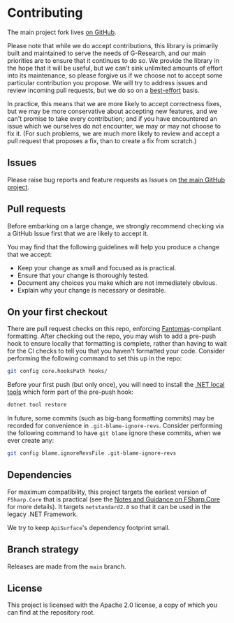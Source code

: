 # Contributing

The main project fork lives [on GitHub](https://github.com/G-Research/ApiSurface).

Please note that while we do accept contributions, this library is primarily built and maintained to serve the needs of G-Research, and our main priorities are to ensure that it continues to do so.
We provide the library in the hope that it will be useful, but we can't sink unlimited amounts of effort into its maintenance, so please forgive us if we choose not to accept some particular contribution you propose.
We will try to address issues and review incoming pull requests, but we do so on a [best-effort](https://en.wikipedia.org/wiki/Best-effort_delivery) basis.

In practice, this means that we are more likely to accept correctness fixes, but we may be more conservative about accepting new features, and we can't promise to take every contribution; and if you have encountered an issue which we ourselves do not encounter, we may or may not choose to fix it.
(For such problems, we are much more likely to review and accept a pull request that proposes a fix, than to create a fix from scratch.)

## Issues

Please raise bug reports and feature requests as Issues on [the main GitHub project](https://github.com/G-Research/ApiSurface/issues).

## Pull requests

Before embarking on a large change, we strongly recommend checking via a GitHub Issue first that we are likely to accept it.

You may find that the following guidelines will help you produce a change that we accept:

* Keep your change as small and focused as is practical.
* Ensure that your change is thoroughly tested.
* Document any choices you make which are not immediately obvious.
* Explain why your change is necessary or desirable.

## On your first checkout

There are pull request checks on this repo, enforcing [Fantomas](https://github.com/fsprojects/fantomas/)-compliant formatting.
After checking out the repo, you may wish to add a pre-push hook to ensure locally that formatting is complete, rather than having to wait for the CI checks to tell you that you haven't formatted your code.
Consider performing the following command to set this up in the repo:
```bash
git config core.hooksPath hooks/
```
Before your first push (but only once), you will need to install the [.NET local tools](https://docs.microsoft.com/en-us/dotnet/core/tools/local-tools-how-to-use) which form part of the pre-push hook:
```bash
dotnet tool restore
```

In future, some commits (such as big-bang formatting commits) may be recorded for convenience in `.git-blame-ignore-revs`.
Consider performing the following command to have `git blame` ignore these commits, when we ever create any:
```bash
git config blame.ignoreRevsFile .git-blame-ignore-revs
```

## Dependencies

For maximum compatibility, this project targets the earliest version of `FSharp.Core` that is practical (see the [Notes and Guidance on FSharp.Core](https://fsharp.github.io/fsharp-compiler-docs/fsharp-core-notes.html) for more details).
It targets `netstandard2.0` so that it can be used in the legacy .NET Framework.

We try to keep `ApiSurface`'s dependency footprint small.

## Branch strategy

Releases are made from the `main` branch.

## License

This project is licensed with the Apache 2.0 license, a copy of which you can find at the repository root.
